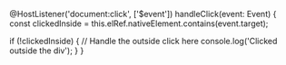 @HostListener('document:click', ['$event'])
handleClick(event: Event) {
  const clickedInside = this.elRef.nativeElement.contains(event.target);
  
  if (!clickedInside) {
    // Handle the outside click here
    console.log('Clicked outside the div');
  }
}
